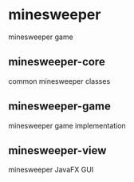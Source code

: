 # minesweeper
minesweeper game
## minesweeper-core
common minesweeper classes
## minesweeper-game
minesweeper game implementation
## minesweeper-view
minesweeper JavaFX GUI
